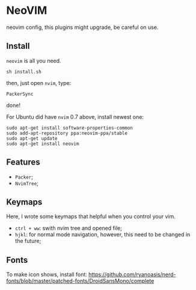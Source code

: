 # NeoVIM

neovim config, this plugins might upgrade, be careful on use.


## Install

`neovim` is all you need.

```
sh install.sh
```

then, just open `nvim`, type:

```
PackerSync
```

done!

For Ubuntu did have `nvim` 0.7 above, install newest one:

```
sudo apt-get install software-properties-common
sudo add-apt-repository ppa:neovim-ppa/stable
sudo apt-get update
sudo apt-get install neovim
```


## Features

- `Packer`;
- `NvimTree`;


## Keymaps

Here, I wrote some keymaps that helpful when you control your vim.

- `ctrl + ww`: swith nvim tree and opened file;
- `hjkl`: for normal mode navigation, however, this need to be changed in the future;


## Fonts

To make icon shows, install font: https://github.com/ryanoasis/nerd-fonts/blob/master/patched-fonts/DroidSansMono/complete


